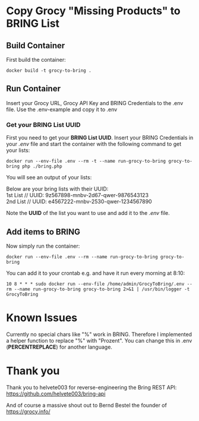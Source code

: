 # Copy Grocy "Missing Products" to BRING List 

## Build Container

First build the container:

`docker build -t grocy-to-bring . `

## Run Container

Insert your Grocy URL, Grocy API Key and BRING Credentials to the .env file. Use the .env-example and copy it to .env

### Get your BRING List UUID

First you need to get your __BRING List UUID__. Insert your BRING Credentials in your _.env_ file and start the container with the following command to get your lists: 

`docker run --env-file .env --rm -t --name run-grocy-to-bring grocy-to-bring php ./bring.php`

You will see an output of your lists: 

Below are your bring lists with their UUID:  
1st List // UUID: 9z567898-mnbv-2d67-qwer-9876543123  
2nd List // UUID: e4567222-mnbv-2530-qwer-1234567890  

Note the __UUID__ of the list you want to use and add it to the _.env_ file. 

## Add items to BRING

Now simply run the container:

`docker run --env-file .env --rm --name run-grocy-to-bring grocy-to-bring`

You can add it to your crontab e.g. and have it run every morning at 8:10: 

`10 8 * * * sudo docker run --env-file /home/admin/GrocyToBring/.env --rm --name run-grocy-to-bring grocy-to-bring 2>&1 | /usr/bin/logger -t GrocyToBring`

# Known Issues
Currently no special chars like "%" work in BRING. Therefore I implemented a helper function to replace "%" with "Prozent". You can change this in .env (__PERCENTREPLACE__) for another language.

# Thank you

Thank you to helvete003 for reverse-engineering the Bring REST API: https://github.com/helvete003/bring-api

And of course a massive shout out to Bernd Bestel the founder of https://grocy.info/ 
